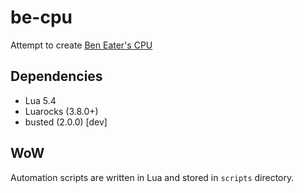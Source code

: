 # be-cpu
Attempt to create [Ben Eater's CPU](https://eater.net/8bit/)

## Dependencies
- Lua 5.4
- Luarocks (3.8.0+)
- busted (2.0.0) [dev]

## WoW
Automation scripts are written in Lua and stored in `scripts` directory.
